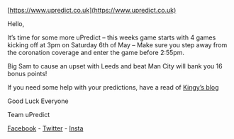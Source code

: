 <Centre>[https://www.upredict.co.uk](https://www.upredict.co.uk)</Centre>

Hello, 

It’s time for some more uPredict – this weeks game starts with 4 games kicking off at 3pm on Saturday 6th of May – Make sure you step away from the coronation coverage and enter the game before 2:55pm. 

Big Sam to cause an upset with Leeds and beat Man City will bank you 16 bonus points! 

If you need some help with your predictions, have a read of [Kingy’s blog](https://medium.com/@ryan_80683/kingys-column-a-pint-of-wine-for-big-sam-22a01292c188) 

Good Luck Everyone 

Team uPredict 

<Centre>[Facebook](https://www.facebook.com/upredict) - [Twitter](https://twitter.com/upredict_it/) - [Insta](https://www.instagram.com/upredict_it/)</Centre>